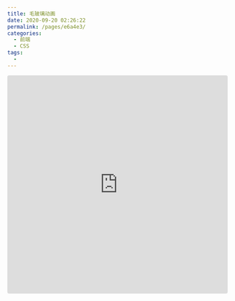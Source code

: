 ```yaml
---
title: 毛玻璃动画
date: 2020-09-20 02:26:22
permalink: /pages/e6a4e3/
categories:
  - 前端
  - CSS
tags:
  -
---
```


<iframe src="https://codesandbox.io/embed/exciting-forest-cuqn8?fontsize=14&hidenavigation=1&theme=dark"
     style="width:100%; height:500px; border:0; border-radius: 4px; overflow:hidden;"
     title="exciting-forest-cuqn8"
     allow="accelerometer; ambient-light-sensor; camera; encrypted-media; geolocation; gyroscope; hid; microphone; midi; payment; usb; vr; xr-spatial-tracking"
     sandbox="allow-forms allow-modals allow-popups allow-presentation allow-same-origin allow-scripts"
   ></iframe>
